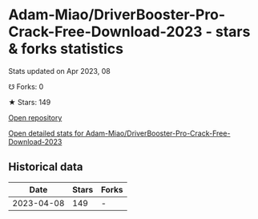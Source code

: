 # Adam-Miao/DriverBooster-Pro-Crack-Free-Download-2023 - stars & forks statistics

Stats updated on Apr 2023, 08

☋ Forks: 0

★ Stars: 149

[Open repository](https://github.com/Adam-Miao/DriverBooster-Pro-Crack-Free-Download-2023)

[Open detailed stats for Adam-Miao/DriverBooster-Pro-Crack-Free-Download-2023](https://reviewgithub.com/rep/Adam-Miao/DriverBooster-Pro-Crack-Free-Download-2023)

## Historical data
| Date | Stars | Forks |
|------|-------|-------|
| 2023-04-08 | 149 | - | 

